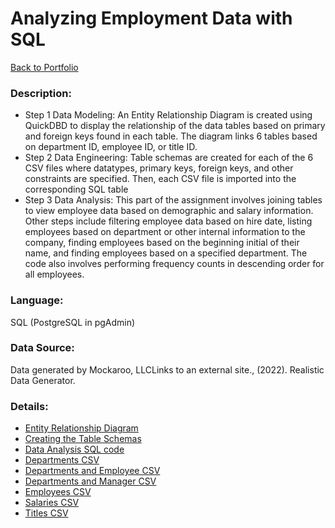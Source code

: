 # Analyzing Employment Data with SQL
[Back to Portfolio](https://github.com/cindyd97/Data-Analysis-Portfolio-Cindy)
### Description:
- Step 1 Data Modeling: An Entity Relationship Diagram is created using QuickDBD to display the relationship of the data tables based on primary and foreign keys found in each table. The diagram links 6 tables based on department ID, employee ID, or title ID.
- Step 2 Data Engineering: Table schemas are created for each of the 6 CSV files where datatypes, primary keys, foreign keys, and other constraints are specified. Then, each CSV file is imported into the corresponding SQL table
- Step 3 Data Analysis: This part of the assignment involves joining tables to view employee data based on demographic and salary information. Other steps include filtering employee data based on hire date, listing employees based on department or other internal information to the company, finding employees based on the beginning initial of their name, and finding employees based on a specified department. The code also involves performing frequency counts in descending order for all employees.

### Language:
SQL (PostgreSQL in pgAdmin)


### Data Source:
Data generated by Mockaroo, LLCLinks to an external site., (2022). Realistic Data Generator.

### Details:
- [Entity Relationship Diagram](https://github.com/cindyd97/Employment-Data-Analysis-with-SQL/blob/main/EmployeeSQL/mod-9-hw-QuickDBD-Free%20Diagram.png)
- [Creating the Table Schemas](https://github.com/cindyd97/Employment-Data-Analysis-with-SQL/blob/main/EmployeeSQL/sql-mod-9.sql)
- [Data Analysis SQL code](https://github.com/cindyd97/Employment-Data-Analysis-with-SQL/blob/main/EmployeeSQL/Mod-9-hw.sql)
- [Departments CSV](https://github.com/cindyd97/Employment-Data-Analysis-with-SQL/blob/main/EmployeeSQL/departments.csv)
- [Departments and Employee CSV](https://github.com/cindyd97/Employment-Data-Analysis-with-SQL/blob/main/EmployeeSQL/dept_emp.csv)
- [Departments and Manager CSV](https://github.com/cindyd97/Employment-Data-Analysis-with-SQL/blob/main/EmployeeSQL/dept_manager.csv)
- [Employees CSV](https://github.com/cindyd97/Employment-Data-Analysis-with-SQL/blob/main/EmployeeSQL/employees.csv)
- [Salaries CSV](https://github.com/cindyd97/Employment-Data-Analysis-with-SQL/blob/main/EmployeeSQL/salaries.csv)
- [Titles CSV](https://github.com/cindyd97/Employment-Data-Analysis-with-SQL/blob/main/EmployeeSQL/titles.csv)
